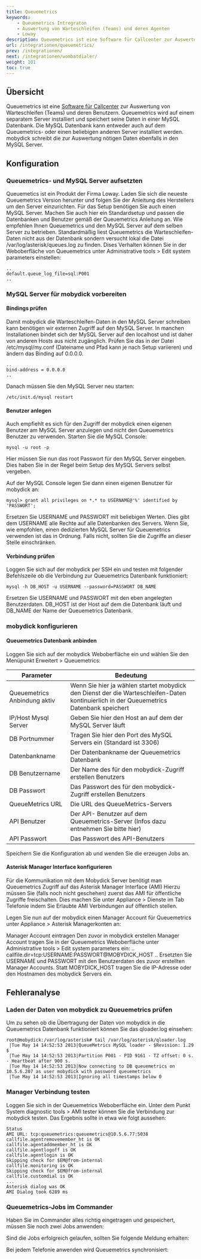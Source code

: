 ```yaml
---
title: Queuemetrics
keywords:
    - Queuemetrics Intregraton
    - Auswertung von Warteschleifen (Teams) und deren Agenten
    - Loway
description: Queuemetrics ist eine Software für Callcenter zur Auswertung von Warteschleifen (Teams) und deren Benutzern.
url: /integrationen/queuemetrics/
prev: /integrationen/
next: /integrationen/wombatdialer/
weight: 101
toc: true
---
```


## Übersicht

Queuemetrics ist eine [Software für Callcenter](https://www.pascom.net/de/call-center/) zur Auswertung von Warteschleifen (Teams) und deren Benutzern. Queuemetrics wird auf einem separatem Server installiert und speichert seine Daten in einer MySQL Datenbank. Die MySQL Datenbank kann entweder auch auf dem Queuemetrics-  oder einen beliebigen anderen Server installiert werden. mobydick schreibt die zur Auswertung nötigen Daten ebenfalls in den MySQL Server.

## Konfiguration

### Queuemetrics- und MySQL Server aufsetzten
Queuemetics ist ein Produkt der Firma Loway. Laden Sie sich die neueste Queuemetrics Version herunter und folgen Sie der Anleitung des Herstellers um den Server einzurichten. Für das Setup benötigen Sie auch einen MySQL Server. Machen Sie auch hier ein Standardsetup und passen die Datenbanken und Benutzer gemäß der Queuemetrics Anleitung an. Wie empfehlen Ihnen Queuemetrics und den MySQL Server auf dem selben Server zu betrieben.
Standardmäßig liest Queuemetrics die Warteschleifen-Daten nicht aus der Datenbank sondern versucht lokal die Datei /var/log/asterisk/queues.log zu finden.
Dises Verhalten können Sie in der Weboberfläche von Queuemetrics unter Administrative tools > Edit system parameters einstellen:

    ..
    default.queue_log_file=sql:P001
    ..

### MySQL Server für mobydick vorbereiten

#### Bindings prüfen
Damit mobydick die Warteschleifen-Daten in den MySQL Server schreiben kann benötigen wir externen Zugriff auf den MySQL Server. In manchen Installationen bindet sich der MySQL Server auf den localhost und ist daher von anderen Hosts aus nicht zugänglich. Prüfen Sie das in der Datei /etc/mysql/my.conf (Dateiname und Pfad kann je nach Setup variieren) und ändern das Binding auf 0.0.0.0.

    ..
    bind-address = 0.0.0.0
    ..
Danach müssen Sie den MySQL Server neu starten:

    /etc/init.d/mysql restart

#### Benutzer anlegen
Auch empfiehlt es sich für den Zugriff der mobydick einen eigenen Benutzer am MySQL Server anzulegen und nicht den Queuemetrics Benutzer zu verwenden. Starten Sie die MySQL Console:

    mysql -u root -p

Hier müssen Sie nun das root Passwort für den MySQL Server eingeben. Dies haben Sie in der Regel beim Setup des MySQL Servers selbst vergeben.


Auf der MySQL Console legen Sie dann einen eigenen Benutzer für mobydick an:

    mysql> grant all privileges on *.* to USERNAME@'%' identified by 'PASSWORT';

Ersetzen Sie USERNAME und PASSWORT mit beliebigen Werten. Dies gibt dem USERNAME alle Rechte auf alle Datenbanken des Servers. Wenn Sie, wie empfohlen, einen dedizierten MySQL Server für Queuemetrics verwenden ist das in Ordnung. Falls nicht, sollten Sie die Zugriffe an dieser Stelle einschränken.

#### Verbindung prüfen
Loggen Sie sich auf der mobydick per SSH ein und testen mit folgender Befehlszeile ob die Verbindung zur Queuemetrics Datenbank funktioniert:

    mysql -h DB_HOST -u USERNAME --password=PASSWORT DB_NAME

Ersetzen Sie USERNAME und PASSWORT mit den eben angelegten Benutzerdaten. DB_HOST ist der Host auf dem die Datenbank läuft und DB_NAME der Name der Queuemetrics Datenbank.

### mobydick konfigurieren

#### Queuemetrics Datenbank anbinden
Loggen Sie sich auf der mobydick Weboberfläche ein und wählen Sie den Menüpunkt Erweitert > Queuemetrics:


|Parameter|Bedeutung|
|---------|---------|
|Queuemetrics Anbindung aktiv|	Wenn Sie hier ja wählen startet mobydick den Dienst der die Warteschleifen-Daten kontinuierlich in der Queuemetrics Datenbank speichert|
|IP/Host Mysql Server|	Geben Sie hier den Host an auf dem der MySQL Server läuft|
|DB Portnummer|	Tragen Sie hier den Port des MySQL Servers ein (Standard ist 3306)|
|Datenbankname|	Der Datenbankname der Queuemetrics Datenbank|
|DB Benutzername|	Der Name des für den mobydick-Zugriff erstellen Benutzers|
|DB Passwort|	Das Passwort des für den mobydick-Zugriff erstellen Benutzers|
|QueueMetrics URL|	Die URL des QueueMetrics-Servers|
|API Benutzer|	Der API- Benutzer auf dem Queuemetrics-Server (Infos dazu entnehmen Sie bitte hier)|
|API Passwort|	Das Passwort des API-Benutzers|

Speichern Sie die Konfiguration ab und wenden Sie die erzeugen Jobs an.

#### Asterisk Manager Interface konfigurieren
Für die Kommunikation mit dem Mobydick Server benötigt man Queuemetrics Zugriff auf das Asterisk Manager Interface (AMI)
Hierzu müssen Sie (falls noch nicht geschehen) zuerst das AMI für öffentliche Zugriffe freischalten. Dies machen Sie unter Appliance > Dienste im Tab Telefonie indem Sie Erlaubte AMI Verbindungen auf öffentlich stellen.

 Legen Sie nun auf der mobydick einen Manager Account für Queuemetrics unter Appliance > Asterisk Managerkonten an:


Manager Account eintragen
Den zuvor in mobydick erstellen Manager Account tragen Sie in der Queuemetrics Weboberfläche unter Administrative tools > Edit system parameters ein:
..
callfile.dir=tcp:USERNAME:PASSWORT@MOBYDICK_HOST
..
Ersetzten Sie USERNAME  und PASSWORT mit den Benutzerdaten des zuvor erstellten Manager Accounts. Statt MOBYDICK_HOST tragen Sie die IP-Adresse oder den Hostnamen des mobydick Servers ein.

## Fehleranalyse
### Laden der Daten von mobydick zu Queuemetrics prüfen
Um zu sehen ob die Übertragung der Daten von mobydick in die Queuemetrics Datenbank funktioniert können Sie das qloader.log einsehen:

    root@mobydick:/var/log/asterisk# tail /var/log/asterisk/qloader.log
     |Tue May 14 14:52:53 2013|QueueMetrics MySQL loader - $Revision: 1.29 $
     |Tue May 14 14:52:53 2013|Partition P001 - PID 9161 - TZ offset: 0 s. - Heartbeat after 900 s.
     |Tue May 14 14:52:53 2013|Now connecting to DB queuemetrics on 10.5.6.207 as user mobydick with password queuemetrics
     |Tue May 14 14:52:53 2013|Ignoring all timestamps below 0
### Manager Verbindung testen
Loggen Sie sich in der Queuemetrics Weboberfläche ein. Unter dem Punkt System diagnostic tools > AMI tester können Sie die Verbindung zur mobydick testen. Das Ergebnis sollte in etwa wie folgt aussehen:

    Status
    AMI URL: tcp:queuemetrics:queuemetrics@10.5.6.77:5038
    callfile.agentremovemember_ht is OK
    callfile.agentaddmember_ht is OK
    callfile.agentlogoff is OK
    callfile.agentlogin is OK
    Skipping check for $EM@from-internal
    callfile.monitoring is OK
    Skipping check for $EM@from-internal
    callfile.customdial is OK
    ...
    Asterisk dialog was OK
    AMI Dialog took 6289 ms
### Queuemetrics-Jobs im Commander
Haben Sie im Commander alles richtig eingetragen und gespeichert, müssen Sie noch zwei Jobs anwenden:

Sind die Jobs erfolgreich gelaufen, sollten Sie folgende Meldung erhalten:

Bei jedem Telefonie anwenden wird Queuemetrics synchronisiert:

